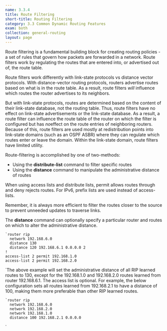 ```yaml
---
name: 3.3.4
title: Route Filtering
short-title: Routing Filtering
category: 3.3 Common Dynamic Routing Features
exam: both
collection: general-routing
layout: page
---
```

Route filtering is a fundamental building block for creating routing policies - a set of rules that govern how packets are forwarded in a network. Route filters work by regulating the routes that are entered into, or advertised out of, the route table.

Route filters work differently with link-state protocols vs distance vector protocols. With distance-vector routing protocols, routers advertise routes based on what is in the route table. As a result, route filters *will* influence which routes the router advertises to its neighbors.

But with link-state protocols, routes are determined based on the content of their link-state database, not the routing table. Thus, route filters have no effect on link-state advertisements or the link-state database. As a result, a route filter can influence the route table of the router on which the filter is configured but has *no*effect on the route entries of neighboring routers. Because of this, route filters are used mostly at redistribution points into link-state domains (such as an OSPF ASBR) where they can regulate which routes enter or leave the domain. Within the link-state domain, route filters have limited utility.

Route-filtering is accomplished by one of two-methods:
- Using the **distribute-list** command to filter specific routes
- Using the **distance** command to manipulate the administrative distance of routes

When using access lists and distribute lists, permit allows routes through and deny rejects routes. For IPv6, prefix lists are used instead of access-lists.

Remember, it is always more efficient to filter the routes closer to the source to prevent unneeded updates to traverse links.

The **distance** command can optionally specify a particular router and routes on which to alter the administrative distance.
```
`router rip
  network 192.168.6.0
  distance 130
  distance 120 192.168.6.1 0.0.0.0 2
!
access-list 2 permit 192.168.1.0
access-list 2 permit 192.168.2.0
```
`The above example will set the administrative distance of all RIP learned routes to 130, except for the 192.168.1.0 and 192.168.2.0 routes learned from router 192.168.6.1. The access list is optional. For example, the below configuration sets all routes learned from 192.168.2.1 to have a distance of 100, making them more preferable than other RIP learned routes.
```
`router rip
  network 192.168.6.0
  network 192.168.2.0
  network 192.168.1.0
  distance 100 192.168.2.1 0.0.0.0
```
`